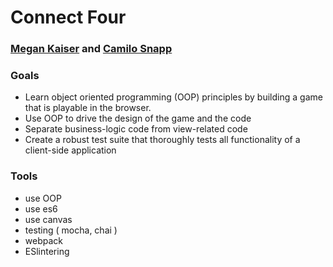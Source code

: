 # Connect Four
### [Megan Kaiser](https://github.com/mrayanne113) and [Camilo Snapp](https://github.com/CamArturo)

### Goals
* Learn object oriented programming (OOP) principles by building a game that is playable in the browser.
* Use OOP to drive the design of the game and the code
* Separate business-logic code from view-related code
* Create a robust test suite that thoroughly tests all functionality of a client-side application

### Tools
* use OOP
* use es6
* use canvas
* testing ( mocha, chai )
* webpack
* ESlintering

